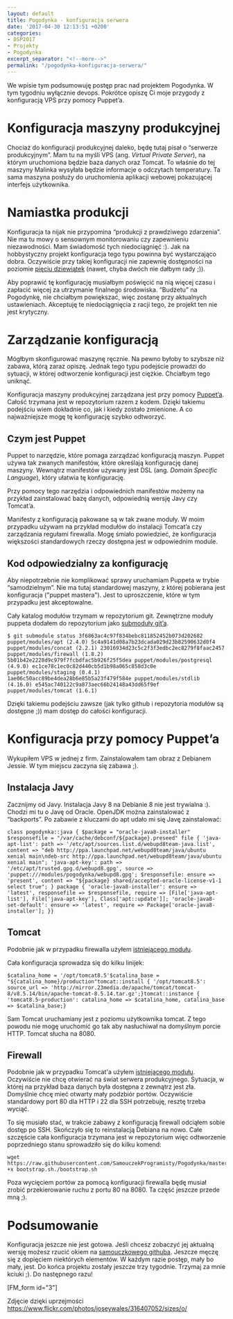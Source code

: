 ```yaml
---
layout: default
title: Pogodynka - konfiguracja serwera
date: '2017-04-30 12:13:51 +0200'
categories:
- DSP2017
- Projekty
- Pogodynka
excerpt_separator: "<!--more-->"
permalink: "/pogodynka-konfiguracja-serwera/"
---
```

We wpisie tym podsumowuję postęp prac nad projektem Pogodynka. W tym tygodniu wyłącznie devops. Pokrótce opiszę Ci moje przygody z konfiguracją VPS przy pomocy Puppet’a.

# Konfiguracja maszyny produkcyjnej
  
Chociaż do konfiguracji produkcyjnej daleko, będę tutaj pisał o “serwerze produkcyjnym”. Mam tu na myśli VPS (ang. _Virtual Private Server_), na którym uruchomiona będzie baza danych oraz Tomcat. To właśnie do tej maszyny Malinka wysyłała będzie informacje o odczytach temperatury. Ta sama maszyna posłuży do uruchomienia aplikacji webowej pokazującej interfejs użytkownika.
# Namiastka produkcji
  
Konfiguracja ta nijak nie przypomina “produkcji z prawdziwego zdarzenia”. Nie ma tu mowy o sensownym monitorowaniu czy zapewnieniu niezawodności. Mam świadomość tych niedociągnięć :). Jak na hobbystyczny projekt konfiguracja tego typu powinna być wystarczająco dobra. Oczywiście przy takiej konfiguracji nie zapewnię dostępności na poziomie [pięciu dziewiątek](https://en.wikipedia.org/wiki/High_availability) (nawet, chyba dwóch nie dałbym rady ;)).

Aby poprawić tę konfigurację musiałbym poświęcić na nią więcej czasu i zapłacić więcej za utrzymanie finalnego środowiska. “Budżetu” na Pogodynkę, nie chciałbym powiększać, więc zostanę przy aktualnych ustawieniach. Akceptuję te niedociągnięcia z racji tego, że projekt ten nie jest krytyczny.

# Zarządzanie konfiguracją
  
Mógłbym skonfigurować maszynę ręcznie. Na pewno byłoby to szybsze niż zabawa, którą zaraz opiszę. Jednak tego typu podejście prowadzi do sytuacji, w której odtworzenie konfiguracji jest ciężkie. Chciałbym tego uniknąć.

Konfiguracja maszyny produkcyjnej zarządzana jest przy pomocy [Puppet’a](https://docs.puppet.com/puppet/3.7/index.html). Całość trzymana jest w repozytorium razem z kodem. Dzięki takiemu podejściu wiem dokładnie co, jak i kiedy zostało zmienione. A co najważniejsze mogę tę konfigurację szybko odtworzyć.

## Czym jest Puppet
  
Puppet to narzędzie, które pomaga zarządzać konfiguracją maszyn. Puppet używa tak zwanych manifestów, które określają konfigurację danej maszyny. Wewnątrz manifestów używany jest DSL (ang. _Domain Specific Language_), który ułatwia tę konfigurację.

Przy pomocy tego narzędzia i odpowiednich manifestów możemy na przykład zainstalować bazę danych, odpowiednią wersję Javy czy Tomcat’a.

Manifesty z konfiguracją pakowane są w tak zwane moduły. W moim przypadku używam na przykład modułów do instalacji Tomcat’a czy zarządzania regułami firewalla. Mogę śmiało powiedzieć, że konfiguracja większości standardowych rzeczy dostępna jest w odpowiednim module.

## Kod odpowiedzialny za konfigurację
  
Aby niepotrzebnie nie komplikować sprawy uruchamiam Puppeta w trybie “samodzielnym”. Nie ma tutaj standardowej maszyny, z której pobierana jest konfiguracja ("puppet mastera"). Jest to uproszczenie, które w tym przypadku jest akceptowalne.

Cały katalog modułów trzymam w repozytorium git. Zewnętrzne moduły puppeta dodałem do repozytorium jako [submoduły git’a](https://github.com/SamouczekProgramisty/Pogodynka/blob/master/.gitmodules).

    $ git submodule status 3f6863ac4c97f834bebc811852452b073d202682 puppet/modules/apt (2.4.0) 5c4a9141d08a7b23dcada029d23b82590632d0f4 puppet/modules/concat (2.2.1) 23016934d23c5c2f3f3edbc2ec8279f8faac2457 puppet/modules/firewall (1.8.2) 5b01b42e2228d9c979f7fcbdfac5b926f25f5dea puppet/modules/postgresql (4.9.0) ec1ce78c1ec0c82d440cb5d1b98a065c858d3c0e puppet/modules/staging (0.4.1) 1ae06c50acc89be4dea28b6e85b5a23f479f584e puppet/modules/stdlib (4.16.0) e545ac740122c9a873aec66b24148a43dd65f9ef puppet/modules/tomcat (1.6.1)

  
Dzięki takiemu podejściu zawsze (jak tylko github i repozytoria modułów są dostępne ;)) mam dostęp do całości konfiguracji.
# Konfiguracja przy pomocy Puppet’a
  
Wykupiłem VPS w jednej z firm. Zainstalowałem tam obraz z Debianem Jessie. W tym miejscu zaczyna się zabawa ;).
## Instalacja Javy
  
Zacznijmy od Javy. Instalacja Javy 8 na Debianie 8 nie jest trywialna :). Chodzi mi tu o Javę od Oracle. OpenJDK można zainstalować z “backports”. Po zabawie z kluczami do apt udało mi się Javę zainstalować:

    class pogodynka::java { $package = "oracle-java8-installer" $responsefile = "/var/cache/debconf/${package}.preseed" file { 'java-apt-list': path => '/etc/apt/sources.list.d/webupd8team-java.list', content => "deb http://ppa.launchpad.net/webupd8team/java/ubuntu xenial main\ndeb-src http://ppa.launchpad.net/webupd8team/java/ubuntu xenial main"; 'java-apt-key': path => '/etc/apt/trusted.gpg.d/webupd8.gpg', source => 'puppet:///modules/pogodynka/webupd8.gpg'; $responsefile: ensure => 'present', content => "${package} shared/accepted-oracle-license-v1-1 select true"; } package { 'oracle-java8-installer': ensure => 'latest', responsefile => $responsefile, require => [File['java-apt-list'], File['java-apt-key'], Class['apt::update']]; 'oracle-java8-set-default': ensure => 'latest', require => Package['oracle-java8-installer']; }}

## Tomcat
  
Podobnie jak w przypadku firewalla użyłem [istniejącego modułu](https://forge.puppet.com/puppetlabs/tomcat).

Cała konfiguracja sprowadza się do kilku linijek:

    $catalina_home = '/opt/tomcat8.5'$catalina_base = "${catalina_home}/production"tomcat::install { '/opt/tomcat8.5': source_url => 'http://mirror.23media.de/apache/tomcat/tomcat-8/v8.5.14/bin/apache-tomcat-8.5.14.tar.gz';}tomcat::instance { 'tomcat8.5-production': catalina_home => $catalina_home, catalina_base => $catalina_base;}

  
Sam Tomcat uruchamiany jest z poziomu użytkownika tomcat. Z tego powodu nie mogę uruchomić go tak aby nasłuchiwał na domyślnym porcie HTTP. Tomcat słucha na 8080.
## Firewall
  
Podobnie jak w przypadku Tomcat'a użyłem [istniejącego modułu](https://forge.puppet.com/puppetlabs/firewall). Oczywiście nie chcę otwierać na świat serwera produkcyjnego. Sytuacja, w której na przykład baza danych była dostępna z zewnątrz jest zła. Domyślnie chcę mieć otwarty mały podzbiór portów. Oczywiście standardowy port 80 dla HTTP i 22 dla SSH potrzebuję, resztę trzeba wyciąć.

To się musiało stać, w trakcie zabawy z konfiguracją firewall odciąłem sobie dostęp po SSH. Skończyło się to reinstalacją Debiana na nowo. Całe szczęście cała konfiguracja trzymana jest w repozytorium więc odtworzenie poprzedniego stanu sprowadziło się do kilku komend:

    wget https://raw.githubusercontent.com/SamouczekProgramisty/Pogodynka/master/puppet/bootstrap.shchmod +x bootstrap.sh./bootstrap.sh

  
Poza wycięciem portów za pomocą konfiguracji firewalla będę musiał zrobić przekierowanie ruchu z portu 80 na 8080. Ta część jeszcze przede mną ;).
# Podsumowanie
  
Konfiguracja jeszcze nie jest gotowa. Jeśli chcesz zobaczyć jej aktualną wersję możesz rzucić okiem na [samouczkowego githuba](https://github.com/SamouczekProgramisty/Pogodynka/tree/master/puppet). Jeszcze męczę się z dopięciem niektórych elementów. W każdym razie postęp, mały bo mały, jest. Do końca projektu zostały jeszcze trzy tygodnie. Trzymaj za mnie kciuki ;). Do następnego razu!

[FM\_form id="3"]

Zdjęcie dzięki uprzejmości https://www.flickr.com/photos/joseywales/316407052/sizes/o/


